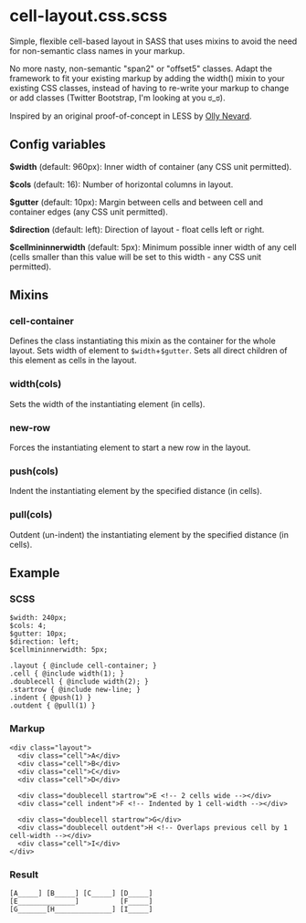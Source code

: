# cell-layout.css.scss #

Simple, flexible cell-based layout in SASS that uses mixins to avoid the need for non-semantic class names in your markup.

No more nasty, non-semantic "span2" or "offset5" classes.  Adapt the framework to fit your existing markup by adding the width() mixin to your existing CSS classes, instead of having to re-write your markup to change or add classes (Twitter Bootstrap, I'm looking at you ಠ_ಠ).

Inspired by an original proof-of-concept in LESS by [Olly Nevard](http://ollynevard.co.uk/).

## Config variables ##

**$width** (default: 960px): Inner width of container (any CSS unit permitted).

**$cols** (default: 16): Number of horizontal columns in layout.

**$gutter** (default: 10px): Margin between cells and between cell and container edges (any CSS unit permitted).

**$direction** (default: left): Direction of layout - float cells left or right.

**$cellmininnerwidth** (default: 5px): Minimum possible inner width of any cell (cells smaller than this value will be set to this width - any CSS unit permitted).

## Mixins ##

### cell-container ###

Defines the class instantiating this mixin as the container for the whole layout. Sets width of element to `$width`+`$gutter`.  Sets all direct children of this element as cells in the layout.

### width(cols) ###

Sets the width of the instantiating element (in cells).

### new-row ###

Forces the instantiating element to start a new row in the layout.

### push(cols) ###

Indent the instantiating element by the specified distance (in cells).

### pull(cols) ###

Outdent (un-indent) the instantiating element by the specified distance (in cells).

## Example ##

### SCSS ###

    $width: 240px;
    $cols: 4;
    $gutter: 10px;
    $direction: left;
    $cellmininnerwidth: 5px;

    .layout { @include cell-container; }
    .cell { @include width(1); }
    .doublecell { @include width(2); }
    .startrow { @include new-line; }
    .indent { @push(1) }
    .outdent { @pull(1) }

### Markup ###

    <div class="layout">
      <div class="cell">A</div>
      <div class="cell">B</div>
      <div class="cell">C</div>
      <div class="cell">D</div>

      <div class="doublecell startrow">E <!-- 2 cells wide --></div>
      <div class="cell indent">F <!-- Indented by 1 cell-width --></div>

      <div class="doublecell startrow">G</div>
      <div class="doublecell outdent">H <!-- Overlaps previous cell by 1 cell-width --></div>
      <div class="cell">I</div>
    </div>

### Result ###

    [A_____] [B_____] [C_____] [D_____]
    [E______________]          [F_____]
    [G_______[H______________] [I_____]